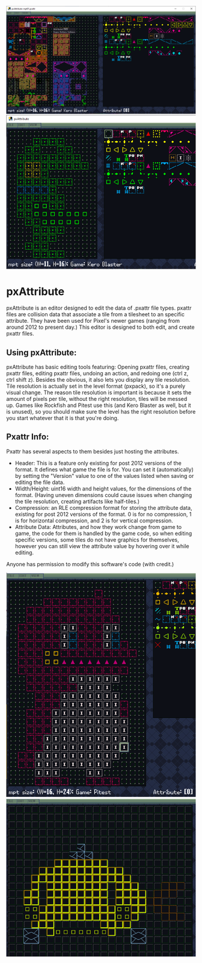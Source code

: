 ![Screenshot of the Program.](https://github.com/folderplug/pxAttribute/blob/main/programimg.png?raw=true)
![Pixel Art of Kaeru from Kero Blaster.](https://github.com/folderplug/pxAttribute/blob/main/kbimg.png?raw=true)

# pxAttribute
pxAttribute is an editor designed to edit the data of .pxattr file types. pxattr files are collision data that associate a tile from a tilesheet to an specific attribute. They have been used for Pixel's newer games (ranging from around 2012 to present day.) This editor is designed to both edit, and create pxattr files.

## Using pxAttribute:
pxAttribute has basic editing tools featuring: Opening pxattr files, creating pxattr files, editing pxattr files, undoing an action, and redoing one (ctrl z, ctrl shift z). Besides the obvious, it also lets you display any tile resolution. Tile resolution is actually set in the level format (pxpack), so it's a purely visual change. The reason tile resolution is important is because it sets the amount of pixels per tile, without the right resolution, tiles will be messed up. Games like Rockfish and Pitest use this (and Kero Blaster as well, but it is unused), so you should make sure the level has the right resolution before you start whatever that it is that you're doing.

## Pxattr Info:
Pxattr has several aspects to them besides just hosting the attributes.
* Header: This is a feature only existing for post 2012 versions of the format. It defines what game the file is for. You can set it (automatically) by setting the "Version" value to one of the values listed when saving or  editing the file data.
* Width/Height: uint16 width and height values, for the dimensions of the format. (Having uneven dimensions could cause issues when changing the tile resolution, creating artifacts like half-tiles.)
* Compression: an RLE compression format for storing the attribute data, existing for post 2012 versions of the format. 0 is for no compression, 1 is for horizontal compression, and 2 is for vertical compression.
* Attribute Data: Attributes, and how they work change from game to game, the code for them is handled by the game code, so when editing specific versions, some tiles do not have graphics for themselves, however you can still view the attribute value by hovering over it while editing.

Anyone has permission to modify this software's code (with credit.)

![Pitest Pixel Art.](https://github.com/folderplug/pxAttribute/blob/main/pitestimg.png?raw=true)
![Rockfish Pixel .](https://github.com/folderplug/pxAttribute/blob/main/rfimg.png?raw=true)
